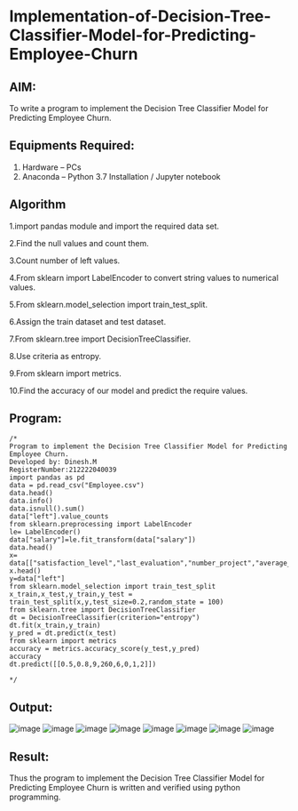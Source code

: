 # Implementation-of-Decision-Tree-Classifier-Model-for-Predicting-Employee-Churn

## AIM:
To write a program to implement the Decision Tree Classifier Model for Predicting Employee Churn.

## Equipments Required:
1. Hardware – PCs
2. Anaconda – Python 3.7 Installation / Jupyter notebook

## Algorithm
1.import pandas module and import the required data set.

2.Find the null values and count them.

3.Count number of left values.

4.From sklearn import LabelEncoder to convert string values to numerical values.

5.From sklearn.model_selection import train_test_split.

6.Assign the train dataset and test dataset.

7.From sklearn.tree import DecisionTreeClassifier.

8.Use criteria as entropy.

9.From sklearn import metrics.

10.Find the accuracy of our model and predict the require values.

## Program:
```
/*
Program to implement the Decision Tree Classifier Model for Predicting Employee Churn.
Developed by: Dinesh.M
RegisterNumber:212222040039
import pandas as pd
data = pd.read_csv("Employee.csv")
data.head()
data.info()
data.isnull().sum()
data["left"].value_counts
from sklearn.preprocessing import LabelEncoder
le= LabelEncoder()
data["salary"]=le.fit_transform(data["salary"])
data.head()
x= data[["satisfaction_level","last_evaluation","number_project","average_montly_hours","time_spend_company","Work_accident","promotion_last_5years","salary"]]
x.head()
y=data["left"]
from sklearn.model_selection import train_test_split
x_train,x_test,y_train,y_test = train_test_split(x,y,test_size=0.2,random_state = 100)
from sklearn.tree import DecisionTreeClassifier
dt = DecisionTreeClassifier(criterion="entropy")
dt.fit(x_train,y_train)
y_pred = dt.predict(x_test)
from sklearn import metrics
accuracy = metrics.accuracy_score(y_test,y_pred)
accuracy
dt.predict([[0.5,0.8,9,260,6,0,1,2]])

*/
```

## Output:
![image](https://github.com/dineshmohan24102004/Implementation-of-Decision-Tree-Classifier-Model-for-Predicting-Employee-Churn/assets/119478475/8f135493-59e5-4131-a5ec-ff6880df26a4)
![image](https://github.com/dineshmohan24102004/Implementation-of-Decision-Tree-Classifier-Model-for-Predicting-Employee-Churn/assets/119478475/bf654eca-276d-4ae4-a17c-4ba9d84a2da5)
![image](https://github.com/dineshmohan24102004/Implementation-of-Decision-Tree-Classifier-Model-for-Predicting-Employee-Churn/assets/119478475/42eecd17-22b8-4848-8e59-a5131cbadfd7)
![image](https://github.com/dineshmohan24102004/Implementation-of-Decision-Tree-Classifier-Model-for-Predicting-Employee-Churn/assets/119478475/efdc9c66-5a99-4610-92f0-d7efe6b39483)
![image](https://github.com/dineshmohan24102004/Implementation-of-Decision-Tree-Classifier-Model-for-Predicting-Employee-Churn/assets/119478475/66181b82-b855-4878-a17d-bae2ffd3aedc)
![image](https://github.com/dineshmohan24102004/Implementation-of-Decision-Tree-Classifier-Model-for-Predicting-Employee-Churn/assets/119478475/7ffa57c5-4104-4039-8002-7ec7f40b0ec0)
![image](https://github.com/dineshmohan24102004/Implementation-of-Decision-Tree-Classifier-Model-for-Predicting-Employee-Churn/assets/119478475/071525b3-14db-492a-842f-6facd54fdf78)
![image](https://github.com/dineshmohan24102004/Implementation-of-Decision-Tree-Classifier-Model-for-Predicting-Employee-Churn/assets/119478475/9a24e2f5-01d4-452a-8887-955ea4842210)














## Result:
Thus the program to implement the  Decision Tree Classifier Model for Predicting Employee Churn is written and verified using python programming.
